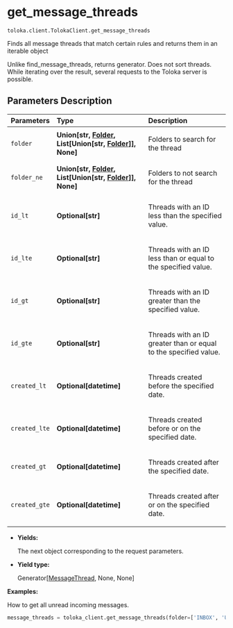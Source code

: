 # get_message_threads
`toloka.client.TolokaClient.get_message_threads`

Finds all message threads that match certain rules and returns them in an iterable object


Unlike find_message_threads, returns generator. Does not sort threads.
While iterating over the result, several requests to the Toloka server is possible.

## Parameters Description

| Parameters | Type | Description |
| :----------| :----| :-----------|
`folder`|**Union\[str, [Folder](toloka.client.message_thread.Folder.md), List\[Union\[str, [Folder](toloka.client.message_thread.Folder.md)\]\], None\]**|<p>Folders to search for the thread</p>
`folder_ne`|**Union\[str, [Folder](toloka.client.message_thread.Folder.md), List\[Union\[str, [Folder](toloka.client.message_thread.Folder.md)\]\], None\]**|<p>Folders to not search for the thread</p>
`id_lt`|**Optional\[str\]**|<p>Threads with an ID less than the specified value.</p>
`id_lte`|**Optional\[str\]**|<p>Threads with an ID less than or equal to the specified value.</p>
`id_gt`|**Optional\[str\]**|<p>Threads with an ID greater than the specified value.</p>
`id_gte`|**Optional\[str\]**|<p>Threads with an ID greater than or equal to the specified value.</p>
`created_lt`|**Optional\[datetime\]**|<p>Threads created before the specified date.</p>
`created_lte`|**Optional\[datetime\]**|<p>Threads created before or on the specified date.</p>
`created_gt`|**Optional\[datetime\]**|<p>Threads created after the specified date.</p>
`created_gte`|**Optional\[datetime\]**|<p>Threads created after or on the specified date.</p>

* **Yields:**

  The next object corresponding to the request parameters.

* **Yield type:**

  Generator\[[MessageThread](toloka.client.message_thread.MessageThread.md), None, None\]

**Examples:**

How to get all unread incoming messages.

```python
message_threads = toloka_client.get_message_threads(folder=['INBOX', 'UNREAD'])
```

